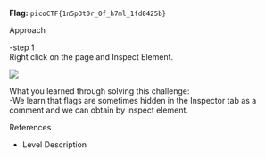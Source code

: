 **Flag:** `picoCTF{1n5p3t0r_0f_h7ml_1fd8425b}`

Approach

-step 1
<br>
Right click on the page and Inspect Element.


![](https://github.com/adityachawla005/cryptonite_taskphase_Aditya/raw/main/TP2/Web%20Exploitation/assets/1.png)


What you learned through solving this challenge:
<br>
-We learn that flags are sometimes hidden in the Inspector tab as a comment and we can obtain by inspect element.


References

- Level Description
